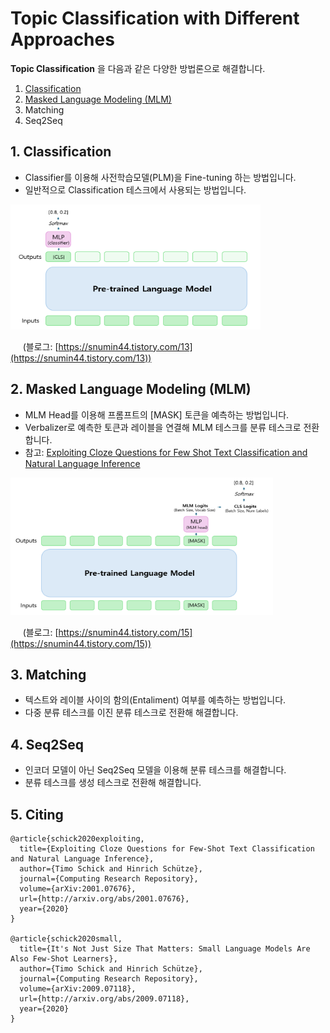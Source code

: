 # Topic Classification with Different Approaches

__Topic Classification__ 을 다음과 같은 다양한 방법론으로 해결합니다.

1. [Classification](https://github.com/snumin44/topic-classification/tree/main/Classification) 
2. [Masked Language Modeling (MLM)](https://github.com/snumin44/topic-classification/tree/main/MLM)
3. Matching
4. Seq2Seq

## 1. Classification

- Classifier를 이용해 사전학습모델(PLM)을 Fine-tuning 하는 방법입니다.
- 일반적으로 Classification 테스크에서 사용되는 방법입니다. 

<img src="images/classification_2.PNG" alt="example image" width="400" height="200"/>

&nbsp;&nbsp;&nbsp;&nbsp; (블로그: [https://snumin44.tistory.com/13](https://snumin44.tistory.com/13))

## 2. Masked Language Modeling (MLM)

- MLM Head를 이용해 프롬프트의 [MASK] 토큰을 예측하는 방법입니다.
- Verbalizer로 예측한 토큰과 레이블을 연결해 MLM 테스크를 분류 테스크로 전환합니다.
- 참고: [Exploiting Cloze Questions for Few Shot Text Classification and Natural Language Inference](https://github.com/timoschick/pet) 

<img src="images/petmlm2.PNG" alt="example image" width="420" height="220"/>

&nbsp;&nbsp;&nbsp;&nbsp; (블로그: [https://snumin44.tistory.com/15](https://snumin44.tistory.com/15)) 

## 3. Matching

- 텍스트와 레이블 사이의 함의(Entaliment) 여부를 예측하는 방법입니다.
- 다중 분류 테스크를 이진 분류 테스크로 전환해 해결합니다. 

## 4. Seq2Seq

- 인코더 모델이 아닌 Seq2Seq 모델을 이용해 분류 테스크를 해결합니다. 
- 분류 테스크를 생성 테스크로 전환해 해결합니다.

## 5. Citing

```
@article{schick2020exploiting,
  title={Exploiting Cloze Questions for Few-Shot Text Classification and Natural Language Inference},
  author={Timo Schick and Hinrich Schütze},
  journal={Computing Research Repository},
  volume={arXiv:2001.07676},
  url={http://arxiv.org/abs/2001.07676},
  year={2020}
}

@article{schick2020small,
  title={It's Not Just Size That Matters: Small Language Models Are Also Few-Shot Learners},
  author={Timo Schick and Hinrich Schütze},
  journal={Computing Research Repository},
  volume={arXiv:2009.07118},
  url={http://arxiv.org/abs/2009.07118},
  year={2020}
}
```


